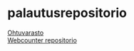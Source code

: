 # palautusrepositorio

[Ohtuvarasto](https://github.com/UncSald/ohtuvarasto)  
[Webcounter repositorio](https://github.com/UncSald/webcounter)